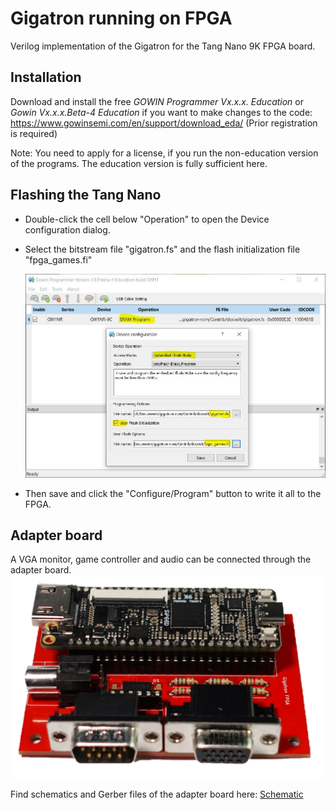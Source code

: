 # Gigatron running on FPGA
Verilog implementation of the Gigatron for the Tang Nano 9K FPGA board.

## Installation
Download and install the free *GOWIN Programmer Vx.x.x. Education* or *Gowin Vx.x.x.Beta-4 Education* if you want to make changes to the code: https://www.gowinsemi.com/en/support/download_eda/ (Prior registration is required)

Note: You need to apply for a license, if you run the non-education version of the programs. The education version is fully sufficient here.

## Flashing the Tang Nano
- Double-click the cell below "Operation" to open the Device configuration dialog.
- Select the bitstream file "gigatron.fs" and the flash initialization file "fpga_games.fi"


    <img src="images/programmer.JPG" width="800">

- Then save and click the "Configure/Program" button to write it all to the FPGA.

## Adapter board
A VGA monitor, game controller and audio can be connected through the adapter board.
<img src="images/board.png" width="800">

Find schematics and Gerber files of the adapter board here: [Schematic](schematic)


